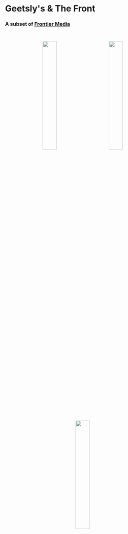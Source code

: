 <h1>
  Geetsly's & The Front
</h1>
<h3>
  A subset of <a href="https://frontiermediaco.com/">Frontier Media</a>
</h3>
<p align="middle">
  <img src="https://geetslys.net/assets/img/gcu-icon.png" width="30%" style="padding: 30px" />
  <img src="https://geetslys.net/assets/img/gcw-icon.png" width="30%" style="padding: 30px" /> 
  <img src="https://geetslys.net/assets/img/gcu-icon.png" width="30%" style="padding: 30px" />
</p>
